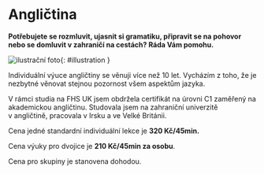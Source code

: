[//]: # (##NAME## anglictina)
[//]: # (##MENUITEM## Angličtina)
[//]: # (##DESCRIPTION## angličtina)
[//]: # (##QUOTE## quotes-anglictina)

# Angličtina

**Potřebujete se rozmluvit, ujasnit si gramatiku, připravit se na pohovor nebo se domluvit v zahraničí na cestách? Ráda Vám pomohu.**

![ilustrační foto](/images/anglictina.jpg){: #illustration }

Individuální výuce angličtiny se věnuji více než 10 let. Vycházím z&nbsp;toho, že je nezbytné věnovat stejnou pozornost všem aspektům jazyka.

V rámci studia na FHS UK jsem obdržela certifikát na úrovni C1 zaměřený na akademickou angličtinu. Studovala jsem na zahraniční univerzitě v&nbsp;angličtině, pracovala v&nbsp;Irsku a&nbsp;ve Velké Británii.

Cena jedné standardní individuální lekce je **320 Kč/45min.**

Cena výuky pro dvojice je **210 Kč/45min za osobu**.

Cena pro skupiny je stanovena dohodou.


